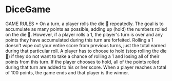 # DiceGame

GAME RULES * On a turn, a player rolls the die 🎲 repeatedly. The goal is to accumulate as many points as possible, adding up (hold) the numbers rolled on the die 🎲. However, if a player rolls a 1, the player's turn is over and any points they have accumulated during this turn are forfeited. Rolling a 1 doesn't wipe out your entire score from previous turns, just the total earned during that particular roll. A player has to choose to hold (stop rolling the die 🎲) if they do not want to take a chance of rolling a 1 and losing all of their points from this turn. If the player chooses to hold, all of the points rolled during that turn are added to his or her score. When a player reaches a total of 100 points, the game ends and that player is the winner.
